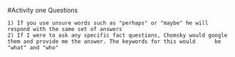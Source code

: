 #Activity one
Questions

	1) If you use unsure words such as "perhaps" or "maybe" he will respond with the same set of answers
	2) If I were to ask any specific fact questions, Chomsky would google them and provide me the answer. The keywords for this would 	   be "what" and "who"
